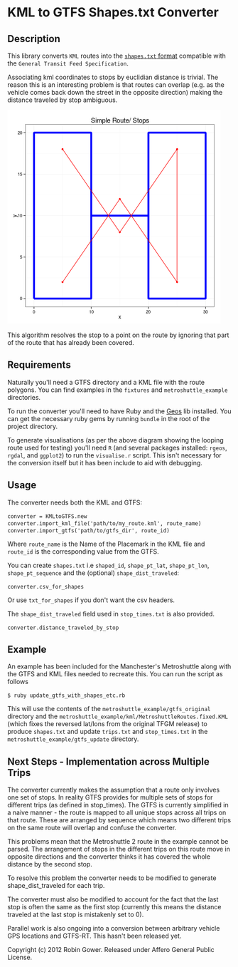 # KML to GTFS Shapes.txt Converter


## Description
This library converts `KML` routes into the [`shapes.txt` format](https://developers.google.com/transit/gtfs/reference#shapes_fields) compatible with the `General Transit Feed Specification`.

Associating kml coordinates to stops by euclidian distance is trivial. The reason this is an interesting problem is that routes can overlap (e.g. as the vehicle comes back down the street in the opposite direction) making the distance traveled by stop ambiguous.

![Looping Route/ Shape Example from Fixtures](/Rplot001.png)

This algorithm resolves the stop to a point on the route by ignoring that part of the route that has already been covered.


## Requirements
Naturally you'll need a GTFS directory and a KML file with the route polygons. You can find examples in the `fixtures` and `metroshuttle_example` directories. 

To run the converter you'll need to have Ruby and the [Geos](http://geos.osgeo.org) lib installed. You can get the necessary ruby gems by running `bundle` in the root of the project directory.

To generate visualisations (as per the above diagram showing the looping route used for testing) you'll need `R` (and several packages installed: `rgeos`, `rgdal`, and `ggplot2`) to run the `visualise.r` script. This isn't necessary for the conversion itself but it has been include to aid with debugging.


## Usage

The converter needs both the KML and GTFS:

    converter = KMLtoGTFS.new
    converter.import_kml_file('path/to/my_route.kml', route_name)
    converter.import_gtfs('path/to/gtfs_dir', route_id)

Where `route_name` is the Name of the Placemark in the KML file and `route_id` is the corresponding value from the GTFS.

You can create `shapes.txt` i.e `shaped_id`, `shape_pt_lat`, `shape_pt_lon`, `shape_pt_sequence` and the (optional) `shape_dist_traveled`:

    converter.csv_for_shapes

Or use `txt_for_shapes` if you don't want the csv headers.

The `shape_dist_traveled` field used in `stop_times.txt` is also provided.

    converter.distance_traveled_by_stop


## Example

An example has been included for the Manchester's Metroshuttle along with the GTFS and KML files needed to recreate this. You can run the script as follows

    $ ruby update_gtfs_with_shapes_etc.rb

This will use the contents of the `metroshuttle_example/gtfs_original` directory and the `metroshuttle_example/kml/MetroshuttleRoutes.fixed.KML` (which fixes the reversed lat/lons from the original TFGM release) to produce `shapes.txt` and update `trips.txt` and `stop_times.txt` in the `metroshuttle_example/gtfs_update` directory.


## Next Steps - Implementation across Multiple Trips

The converter currently makes the assumption that a route only involves one set of stops. In reality GTFS provides for multiple sets of stops for different trips (as defined in stop_times). The GTFS is currently simplified in a naive manner - the route is mapped to all unique stops across all trips on that route. These are arranged by sequence which means two different trips on the same route will overlap and confuse the converter.

This problems mean that the Metroshuttle 2 route in the example cannot be parsed. The arrangement of stops in the different trips on this route move in opposite directions and the converter thinks it has covered the whole distance by the second stop.

To resolve this problem the converter needs to be modified to generate shape_dist_traveled for each trip.

The converter must also be modified to account for the fact that the last stop is often the same as the first stop (currently this means the distance traveled at the last stop is mistakenly set to 0).

Parallel work is also ongoing into a conversion between arbitrary vehicle GPS locations and GTFS-RT. This hasn't been released yet.




Copyright (c) 2012 Robin Gower. Released under Affero General Public License.
